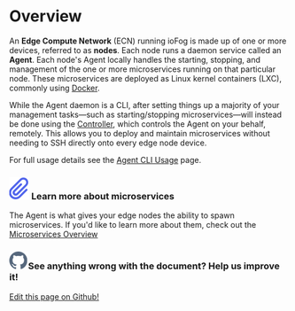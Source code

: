 # Overview

An **Edge Compute Network** (ECN) running ioFog is made up of one or more devices, referred to as **nodes**. Each node runs a daemon service called an **Agent**. Each node's Agent locally handles the starting, stopping, and management of the one or more microservices running on that particular node. These microservices are deployed as Linux kernel containers (LXC), commonly using [Docker](https://docs.docker.com/engine/docker-overview/#the-docker-platform).

While the Agent daemon is a CLI, after setting things up a majority of your management tasks—such as starting/stopping microservices—will instead be done using the [Controller](../reference-controller/overview.html), which controls the Agent on your behalf, remotely. This allows you to deploy and maintain microservices without needing to SSH directly onto every edge node device.

For full usage details see the [Agent CLI Usage](cli-usage.html) page.

<aside class="notifications note">
  <h3><img src="/images/icos/ico-note.svg" alt=""> Learn more about microservices</h3>
  <p>The Agent is what gives your edge nodes the ability to spawn microservices. If you'd like to learn more about them, check out the <a href="../developing-microservices/overview.html">Microservices Overview</a></p>
</aside>

<aside class="notifications contribute">
  <h3><img src="/images/icos/ico-github.svg" alt="">See anything wrong with the document? Help us improve it!</h3>
  <a href="https://github.com/eclipse-iofog/iofog.org/edit/develop/content/docs/2/reference-agent/overview.md"
    target="_blank">
    <p>Edit this page on Github!</p>
  </a>
</aside>
